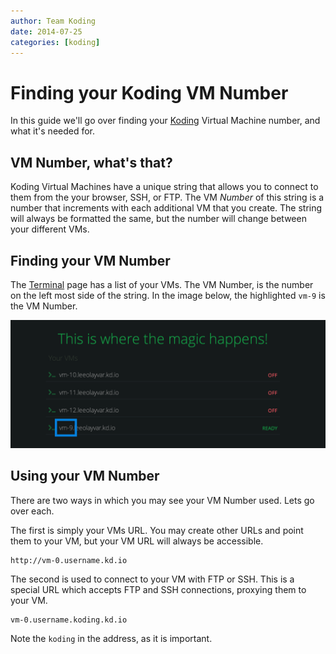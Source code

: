 ```yaml
---
author: Team Koding
date: 2014-07-25
categories: [koding]
---
```



# Finding your Koding VM Number

In this guide we'll go over finding your [Koding][koding] Virtual Machine 
number, and what it's needed for.


## VM Number, what's that?

Koding Virtual Machines have a unique string that allows you to connect to them 
from the your browser, SSH, or FTP. The VM _Number_ of this string is a number 
that increments with each additional VM that you create. The string will always 
be formatted the same, but the number will change between your different VMs.

## Finding your VM Number

The [Terminal][terminal] page has a list of your VMs. The VM Number, is the 
number on the left most side of the string. In the image below, the highlighted 
`vm-9` is the VM Number.

![terminal](terminal.png)

## Using your VM Number

There are two ways in which you may see your VM Number used. Lets go over each.

The first is simply your VMs URL. You may create other URLs and point them to 
your VM, but your VM URL will always be accessible.

```text
http://vm-0.username.kd.io
```

The second is used to connect to your VM with FTP or SSH. This is a special URL 
which accepts FTP and SSH connections, proxying them to your VM.

```text
vm-0.username.koding.kd.io
```

Note the `koding` in the address, as it is important.




[koding]: https://koding.com
[terminal]: https://koding.com/Terminal

